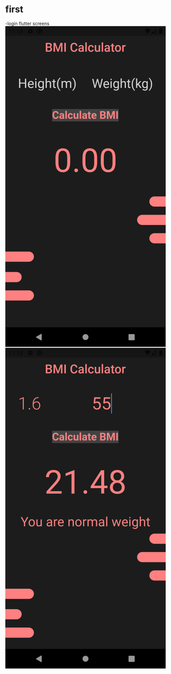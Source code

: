 # first

-login flutter screens
![alt text](https://github.com/TanishaOhri/BMI_Calculator_Try/blob/master/ss/Screenshot_1620409688.png?raw=true)
![alt text](ss\Screenshot_1620409721.png)

